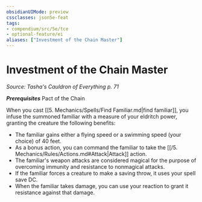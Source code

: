 ```yaml
---
obsidianUIMode: preview
cssclasses: json5e-feat
tags:
- compendium/src/5e/tce
- optional-feature/ei
aliases: ["Investment of the Chain Master"]
---
```

# Investment of the Chain Master
*Source: Tasha's Cauldron of Everything p. 71*  

***Prerequisites*** Pact of the Chain

When you cast [[5. Mechanics/Spells/Find Familiar.md\|find familiar]], you infuse the summoned familiar with a measure of your eldritch power, granting the creature the following benefits:

- The familiar gains either a flying speed or a swimming speed (your choice) of 40 feet.  
- As a bonus action, you can command the familiar to take the [[/5. Mechanics/Rules/Actions.md#Attack\|Attack]] action.  
- The familiar's weapon attacks are considered magical for the purpose of overcoming immunity and resistance to nonmagical attacks.  
- If the familiar forces a creature to make a saving throw, it uses your spell save DC.  
- When the familiar takes damage, you can use your reaction to grant it resistance against that damage.